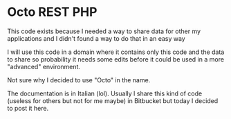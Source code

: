 Octo REST PHP
==

This code exists because I needed a way to share data for other my applications and I didn't found a way to do that in an easy way

I will use this code in a domain where it contains only this code and the data to share so probability it needs some edits
before it could be used in a more "advanced" environment.

Not sure why I decided to use "Octo" in the name.

The documentation is in Italian (lol). Usually I share this kind of code (useless for others but not for me maybe) in Bitbucket
but today I decided to post it here.
